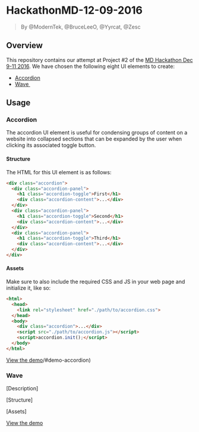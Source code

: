 # HackathonMD-12-09-2016

> By @ModernTek, @BruceLeeO, @Yyrcat, @Zesc 

## Overview

This repository contains our attempt at Project #2 of the [MD Hackathon Dec 9-11 2016](https://qa.moderndeveloper.com/t/teams-9-15-december-hackathon-project-details/2207). We have chosen the following eight UI elements to create:

- [Accordion](http://materializecss.com/collapsible.html)
- [Wave ](http://materializecss.com/waves.html)

## Usage

### Accordion

The accordion UI element is useful for condensing groups of content on a website into collapsed sections that can be expanded by the user when clicking its associated toggle button.

#### Structure

The HTML for this UI element is as follows:

```html
<div class="accordion">
  <div class="accordion-panel">
    <h1 class="accordion-toggle">First</h1>
    <div class="accordion-content">...</div>
  </div>
  <div class="accordion-panel">
    <h1 class="accordion-toggle">Second</h1>
    <div class="accordion-content">...</div>
  </div>
  <div class="accordion-panel">
    <h1 class="accordion-toggle">Third</h1>
    <div class="accordion-content">...</div>
  </div>
</div>
```

#### Assets

Make sure to also include the required CSS and JS in your web page and initialize it, like so:

```html
<html>
  <head>
    <link rel="stylesheet" href="./path/to/accordion.css">
  </head>
  <body>
    <div class="accordion">...</div>
    <script src="./path/to/accordion.js"></script>
    <script>accordion.init();</script>
  </body>
</html>
```


[View the demo](https://moderntek.github.io/HackathonMD-12-09-2016/#demo-wave)/#demo-accordion)


### Wave

[Description]

[Structure]

[Assets]

[View the demo](https://moderntek.github.io/HackathonMD-12-09-2016/#demo-wave)
